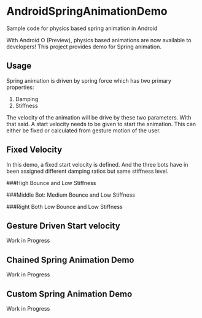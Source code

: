 # AndroidSpringAnimationDemo
Sample code for physics based spring animation in Android

With Android O (Preview), physics based animations are now available to developers! This project provides demo for Spring animation.

## Usage

Spring animation is driven by spring force which has two primary properties:
1) Damping
2) Stiffness

The velocity of the animation will be drive by these two parameters. With that said. A start velocity needs to be given to start the animation. This can either be fixed or calculated from gesture motion of the user.

## Fixed Velocity
In this demo, a fixed start velocity is defined. And the three bots have in been assigned different damping ratios but same stiffness level.

###High Bounce and Low Stiffness

###Middle Bot: Medium Bounce and Low Stiffness

###Right Both Low Bounce and Low Stiffness

## Gesture Driven Start velocity

Work in Progress

## Chained Spring Animation Demo

Work in Progress

## Custom Spring Animation Demo
Work in Progress
